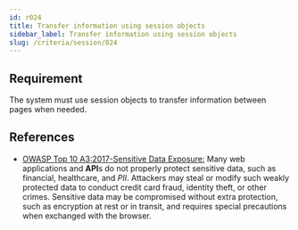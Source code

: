 ```yaml
---
id: r024
title: Transfer information using session objects
sidebar_label: Transfer information using session objects
slug: /criteria/session/024
---
```


## Requirement

The system must use session objects
to transfer information between pages when needed.

## References

- [OWASP Top 10 A3:2017-Sensitive Data Exposure:](https://owasp.org/www-project-top-ten/OWASP_Top_Ten_2017/Top_10-2017_A3-Sensitive_Data_Exposure)
Many web applications and **API**s do not properly protect sensitive data,
such as financial, healthcare, and *PII*.
Attackers may steal or modify such weakly protected data to conduct credit card
fraud, identity theft, or other crimes.
Sensitive data may be compromised without extra protection,
such as encryption at rest or in transit, and requires special precautions when
exchanged with the browser.
